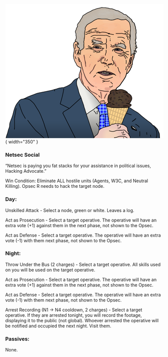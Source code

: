 ![hackingadvocate.png](Images/hackingadvocate.png){ width="350" }

### **Netsec Social**

“Netsec is paying you fat stacks for your assistance in political issues, Hacking Advocate.”

Win Condition: Eliminate ALL hostile units (Agents, W3C, and Neutral Killing). Opsec R needs to hack the target node.

### **Day:**

Unskilled Attack - Select a node, green or white. Leaves a log.

Act as Prosecution - Select a target operative. The operative will have an extra vote (+1) against them in the next phase, not shown to the Opsec.

Act as Defense - Select a target operative. The operative will have an extra vote (-1) with them next phase, not shown to the Opsec.

### **Night:**

Throw Under the Bus (2 charges) - Select a target operative. All skills used on you will be used on the target operative.

Act as Prosecution - Select a target operative. The operative will have an extra vote (+1) against them in the next phase, not shown to the Opsec.

Act as Defense - Select a target operative. The operative will have an extra vote (-1) with them next phase, not shown to the Opsec.

Arrest Recording (N1 -> N4 cooldown, 2 charges) - Select a target operative. If they are arrested tonight, you will record the footage, displaying it to the public (not global). Whoever arrested the operative will be notified and occupied the next night. Visit them.

### **Passives:**

None.